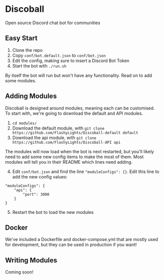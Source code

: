 # Discoball
Open source Discord chat bot for communities

## Easy Start

1. Clone the repo
2. Copy `conf/bot.default.json` to `conf/bot.json`
3. Edit the config, making sure to insert a Discord Bot Token
4. Start the bot with `./run.sh`

By itself the bot will run but won't have any functionality. Read on to add some modules.

## Adding Modules

Discoball is designed around modules, meaning each can be customised. To start with, we're going to download the default and API modules.

1. `cd modules/`
2. Download the default module, with `git clone https://github.com/FlashyLights/Discoball-default default`
3. Download the api module, with `git clone https://github.com/FlashyLights/Discoball-API api`

The modules will now load when the bot is next restarted, but you'll likely need to add some new config items to make the most of them. Most modules will tell you in their README which lines need adding.

4. Edit `conf/bot.json` and find the line `"moduleConfigs": {}`. Edit this line to add the new config values:
```
"moduleConfigs": {
    "api": {
        "port": 3000
    }
}
````
5. Restart the bot to load the new modules

## Docker

We've included a Dockerfile and docker-compose.yml that are mostly used for development, but they can be used in production if you want!

## Writing Modules

Coming soon!

